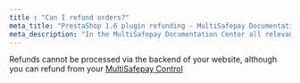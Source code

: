 ```yaml
---
title : "Can I refund orders?"
meta_title: "PrestaShop 1.6 plugin refunding - MultiSafepay Documentation Center"
meta_description: "In the MultiSafepay Documentation Center all relevant information regarding our Plugins and API. As well as Support pages for Payment Method, Tools and General Questions. You can also find the contact details of our Support Team and Integration Team."
---
```

Refunds cannot be processed via the backend of your website, although you can refund from your [MultiSafepay Control](https://merchant.multisafepay.com)

